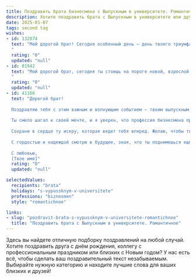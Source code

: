 ```yaml
---
title: Поздравить брата бизнесмена с Выпускным в университете. Романтичное
description: Хотите поздравить брата с Выпускным в университете или другим праздником? Наш ИИ создаст незабываемое поздравление, а вы обязательно выделитесь среди других.  
date: 2025-01-07
tags: second tag
wishes:
- id: 132874
  text: "Мой дорогой брат! Сегодня особенный день – день твоего триумфа, день, когда ты, мой прекрасный, целеустремленный бизнесмен, заканчиваешь университет!  Сердце переполняется гордостью и нежностью, наблюдая за твоим взлетом.  Пусть этот выпускной станет началом твоей невероятной истории успеха, полной ярких свершений и верных решений.  Знай, что всегда, в любой ситуации, я буду рядом, как надежный тыл и верный друг.  Счастья тебе, безграничной любви и исполнения всех твоих самых смелых желаний!  Поздравляю!
  "
  rating: "0"
  updated: "null"
- id: 81942
  text: "Мой дорогой брат, сегодня ты стоишь на пороге новой, взрослой жизни, полной возможностей и надежд! Выпускной в университете — это не просто завершение этапа, это начало невероятного пути бизнесмена. Пусть удача всегда ходит за тобой, как тень, а каждый твой шаг будет уверенным и вдохновенным. Горжусь тобой и с нетерпением жду твоих будущих побед!
  "
  rating: "0"
  updated: "null"
- id: 41166
  text: "Дорогой брат!
  
  Поздравляю тебя с этим важным и волнующим событием — твоим выпускным из университета! Этот день символизирует не только завершение одного этапа твоей жизни, но и начало новой, полной удивительных возможностей и впечатлений.
  
  Ты смело шагал к своей мечте, и я уверен, что профессия бизнесмена принесет тебе много удачи и успеха. Твоя целеустремленность и упорство — залог твоих больших свершений. Пусть каждый новый день будет наполнен вдохновением, а твои идеи превращаются в великие начинания.
  
  Сохрани в сердце ту искру, которая ведет тебя вперед. Желаю, чтобы твой жизненный путь был усеян яркими моментами, близкими людьми и, конечно, любовью!
  
  С гордостью и надеждой смотрю в будущее, зная, что ты поднимешься ещё выше и сделаешь мир лучше.
  
  С любовью,
  [Твое имя]"
  rating: "0"
  updated: "null"

selectedValues:
  recipients: "brata"
  holidays: "s-vypussknym-v-universitete"
  professions: "biznesmen"
  style: "romantichnoe"

links:
- slug: "pozdravit-brata-s-vypussknym-v-universitete-romantichnoe"
  title: "Поздравить брата с Выпускным в университете. Романтичное"
---
```


Здесь вы найдете отличную подборку поздравлений на любой случай.
Хотите поздравить друга с днём рождения, коллегу с профессиональным праздником или близких с Новым годом? У нас есть всё, чтобы сделать ваш поздравительный текст незабываемым. Выбирайте нужную категорию и находите лучшие слова для ваших близких и друзей!
